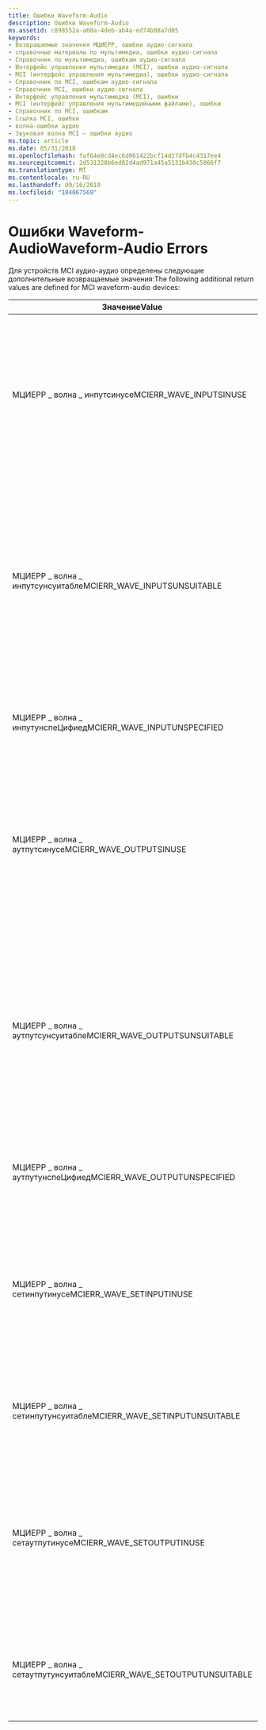 ```yaml
---
title: Ошибки Waveform-Audio
description: Ошибки Waveform-Audio
ms.assetid: c898552a-a60a-4deb-ab4a-ed74b08a7d05
keywords:
- Возвращаемые значения МЦИЕРР, ошибки аудио-сигнала
- справочные материалы по мультимедиа, ошибки аудио-сигнала
- Справочник по мультимедиа, ошибкам аудио-сигнала
- Интерфейс управления мультимедиа (MCI), ошибки аудио-сигнала
- MCI (интерфейс управления мультимедиа), ошибки аудио-сигнала
- Справочник по MCI, ошибкам аудио-сигнала
- Справочник MCI, ошибки аудио-сигнала
- Интерфейс управления мультимедиа (MCI), ошибки
- MCI (интерфейс управления мультимедийными файлами), ошибки
- Справочник по MCI, ошибкам
- Ссылка MCI, ошибки
- волна-ошибки аудио
- Звуковая волна MCI — ошибки аудио
ms.topic: article
ms.date: 05/31/2018
ms.openlocfilehash: faf64e8cd4ec6d061422bcf14d17dfb4c4317ee4
ms.sourcegitcommit: 2d531328b6ed82d4ad971a45a5131b430c5866f7
ms.translationtype: MT
ms.contentlocale: ru-RU
ms.lasthandoff: 09/16/2019
ms.locfileid: "104067569"
---
```

# <a name="waveform-audio-errors"></a><span data-ttu-id="117b7-116">Ошибки Waveform-Audio</span><span class="sxs-lookup"><span data-stu-id="117b7-116">Waveform-Audio Errors</span></span>

<span data-ttu-id="117b7-117">Для устройств MCI аудио-аудио определены следующие дополнительные возвращаемые значения:</span><span class="sxs-lookup"><span data-stu-id="117b7-117">The following additional return values are defined for MCI waveform-audio devices:</span></span>



| <span data-ttu-id="117b7-118">Значение</span><span class="sxs-lookup"><span data-stu-id="117b7-118">Value</span></span>                             | <span data-ttu-id="117b7-119">Значение</span><span class="sxs-lookup"><span data-stu-id="117b7-119">Meaning</span></span>                                                                                                                                                             |
|-----------------------------------|---------------------------------------------------------------------------------------------------------------------------------------------------------------------|
| <span data-ttu-id="117b7-120">МЦИЕРР \_ волна \_ инпутсинусе</span><span class="sxs-lookup"><span data-stu-id="117b7-120">MCIERR\_WAVE\_INPUTSINUSE</span></span>         | <span data-ttu-id="117b7-121">Все устройства форм, которые могут записывать файлы в текущем формате, используются.</span><span class="sxs-lookup"><span data-stu-id="117b7-121">All waveform devices that can record files in the current format are in use.</span></span> <span data-ttu-id="117b7-122">Подождите, пока одно из этих устройств освободится; затем повторите попытку.</span><span class="sxs-lookup"><span data-stu-id="117b7-122">Wait until one of these devices is free; then, try again.</span></span>                              |
| <span data-ttu-id="117b7-123">МЦИЕРР \_ волна \_ инпутсунсуитабле</span><span class="sxs-lookup"><span data-stu-id="117b7-123">MCIERR\_WAVE\_INPUTSUNSUITABLE</span></span>    | <span data-ttu-id="117b7-124">Ни одно из установленных устройств аудио не может записывать файлы в текущем формате.</span><span class="sxs-lookup"><span data-stu-id="117b7-124">No installed waveform device can record files in the current format.</span></span> <span data-ttu-id="117b7-125">Используйте параметр драйверы на панели управления, чтобы установить подходящее устройство записи аудио.</span><span class="sxs-lookup"><span data-stu-id="117b7-125">Use the Drivers option from the Control Panel to install a suitable waveform recording device.</span></span> |
| <span data-ttu-id="117b7-126">МЦИЕРР \_ волна \_ инпутунспеЦифиед</span><span class="sxs-lookup"><span data-stu-id="117b7-126">MCIERR\_WAVE\_INPUTUNSPECIFIED</span></span>    | <span data-ttu-id="117b7-127">Можно указать любое совместимое устройство записи аудио.</span><span class="sxs-lookup"><span data-stu-id="117b7-127">You can specify any compatible waveform recording device.</span></span>                                                                                                           |
| <span data-ttu-id="117b7-128">МЦИЕРР \_ волна \_ аутпутсинусе</span><span class="sxs-lookup"><span data-stu-id="117b7-128">MCIERR\_WAVE\_OUTPUTSINUSE</span></span>        | <span data-ttu-id="117b7-129">Все устройства форм аудио, которые могут воспроизводить файлы в текущем формате, используются.</span><span class="sxs-lookup"><span data-stu-id="117b7-129">All waveform devices that can play files in the current format are in use.</span></span> <span data-ttu-id="117b7-130">Подождите, пока одно из этих устройств освободится; затем повторите попытку.</span><span class="sxs-lookup"><span data-stu-id="117b7-130">Wait until one of these devices is free; then, try again.</span></span>                                |
| <span data-ttu-id="117b7-131">МЦИЕРР \_ волна \_ аутпутсунсуитабле</span><span class="sxs-lookup"><span data-stu-id="117b7-131">MCIERR\_WAVE\_OUTPUTSUNSUITABLE</span></span>   | <span data-ttu-id="117b7-132">Ни одно из установленных устройств аудио не может воспроизводить файлы в текущем формате.</span><span class="sxs-lookup"><span data-stu-id="117b7-132">No installed waveform device can play files in the current format.</span></span> <span data-ttu-id="117b7-133">Используйте параметр драйверы на панели управления, чтобы установить подходящее устройство аудио.</span><span class="sxs-lookup"><span data-stu-id="117b7-133">Use the Drivers option from the Control Panel to install a suitable waveform device.</span></span>             |
| <span data-ttu-id="117b7-134">МЦИЕРР \_ волна \_ аутпутунспеЦифиед</span><span class="sxs-lookup"><span data-stu-id="117b7-134">MCIERR\_WAVE\_OUTPUTUNSPECIFIED</span></span>   | <span data-ttu-id="117b7-135">Можно указать любое совместимое устройство воспроизведения аудио.</span><span class="sxs-lookup"><span data-stu-id="117b7-135">You can specify any compatible waveform playback device.</span></span>                                                                                                            |
| <span data-ttu-id="117b7-136">МЦИЕРР \_ волна \_ сетинпутинусе</span><span class="sxs-lookup"><span data-stu-id="117b7-136">MCIERR\_WAVE\_SETINPUTINUSE</span></span>       | <span data-ttu-id="117b7-137">Текущее устройство аудио уже используется.</span><span class="sxs-lookup"><span data-stu-id="117b7-137">The current waveform device is in use.</span></span> <span data-ttu-id="117b7-138">Подождите, пока устройство освободится; затем повторите попытку, чтобы настроить устройство для записи.</span><span class="sxs-lookup"><span data-stu-id="117b7-138">Wait until the device is free; then, try again to set the device for recording.</span></span>                                              |
| <span data-ttu-id="117b7-139">МЦИЕРР \_ волна \_ сетинпутунсуитабле</span><span class="sxs-lookup"><span data-stu-id="117b7-139">MCIERR\_WAVE\_SETINPUTUNSUITABLE</span></span>  | <span data-ttu-id="117b7-140">Устройство, используемое для записи волны, не может распознать формат данных.</span><span class="sxs-lookup"><span data-stu-id="117b7-140">The device you are using to record a waveform cannot recognize the data format.</span></span>                                                                                     |
| <span data-ttu-id="117b7-141">МЦИЕРР \_ волна \_ сетаутпутинусе</span><span class="sxs-lookup"><span data-stu-id="117b7-141">MCIERR\_WAVE\_SETOUTPUTINUSE</span></span>      | <span data-ttu-id="117b7-142">Текущее устройство аудио уже используется.</span><span class="sxs-lookup"><span data-stu-id="117b7-142">The current waveform device is in use.</span></span> <span data-ttu-id="117b7-143">Подождите, пока устройство освободится; затем повторите попытку, чтобы задать устройство для воспроизведения.</span><span class="sxs-lookup"><span data-stu-id="117b7-143">Wait until the device is free; then, try again to set the device for playback.</span></span>                                               |
| <span data-ttu-id="117b7-144">МЦИЕРР \_ волна \_ сетаутпутунсуитабле</span><span class="sxs-lookup"><span data-stu-id="117b7-144">MCIERR\_WAVE\_SETOUTPUTUNSUITABLE</span></span> | <span data-ttu-id="117b7-145">Устройство, используемое для воспроизведения звуковой волны, не может распознать формат данных.</span><span class="sxs-lookup"><span data-stu-id="117b7-145">The device you are using to playback a waveform cannot recognize the data format.</span></span>                                                                                   |



 

 

 




